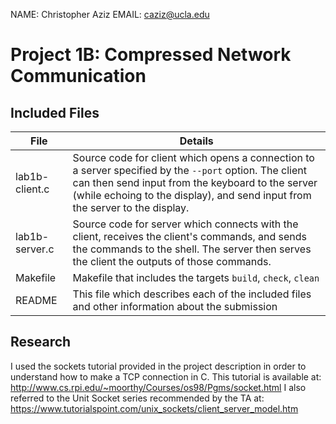 NAME: Christopher Aziz
EMAIL: caziz@ucla.edu

# Project 1B: Compressed Network Communication

## Included Files

File           | Details
-------------- | -------
lab1b-client.c | Source code for client which opens a connection to a server specified by the `--port` option. The client can then send input from the keyboard to the server (while echoing to the display), and send input from the server to the display.
lab1b-server.c | Source code for server which connects with the client, receives the client's commands, and sends the commands to the shell. The server then serves the client the outputs of those commands.
Makefile       | Makefile that includes the targets `build`, `check`, `clean`
README         | This file which describes each of the included files and other information about the submission

## Research

I used the sockets tutorial provided in the project description in order to understand how to make a TCP connection in C. This tutorial is available at: http://www.cs.rpi.edu/~moorthy/Courses/os98/Pgms/socket.html
I also referred to the Unit Socket series recommended by the TA at: https://www.tutorialspoint.com/unix_sockets/client_server_model.htm
